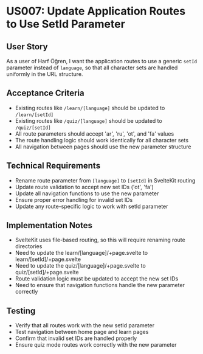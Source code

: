 # US007: Update Application Routes to Use SetId Parameter

## User Story
As a user of Harf Öğren, I want the application routes to use a generic `setId` parameter instead of `language`, so that all character sets are handled uniformly in the URL structure.

## Acceptance Criteria
- Existing routes like `/learn/[language]` should be updated to `/learn/[setId]`
- Existing routes like `/quiz/[language]` should be updated to `/quiz/[setId]`
- All route parameters should accept 'ar', 'ru', 'ot', and 'fa' values
- The route handling logic should work identically for all character sets
- All navigation between pages should use the new parameter structure

## Technical Requirements
- Rename route parameter from `[language]` to `[setId]` in SvelteKit routing
- Update route validation to accept new set IDs ('ot', 'fa')
- Update all navigation functions to use the new parameter
- Ensure proper error handling for invalid set IDs
- Update any route-specific logic to work with setId parameter

## Implementation Notes
- SvelteKit uses file-based routing, so this will require renaming route directories
- Need to update the learn/[language]/+page.svelte to learn/[setId]/+page.svelte
- Need to update the quiz/[language]/+page.svelte to quiz/[setId]/+page.svelte
- Route validation logic must be updated to accept the new set IDs
- Need to ensure that navigation functions handle the new parameter correctly

## Testing
- Verify that all routes work with the new setId parameter
- Test navigation between home page and learn pages
- Confirm that invalid set IDs are handled properly
- Ensure quiz mode routes work correctly with the new parameter